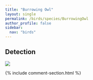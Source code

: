 ```yaml
---
title: "Burrowing Owl"
layout: single
permalink: /birds/species/BurrowingOwl
author_profile: false
sidebar:
  nav: "birds"
---
```


<h2>Detection</h2>

<img src="https://beallen.github.io/DevelopmentWebsite/assets/images/birds/BurrowingOwl/det.jpg">

{% include comment-section.html %}
